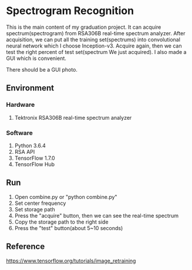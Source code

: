 # Spectrogram Recognition
This is the main content of my graduation project. It can acquire spectrum(spectrogram) from RSA306B real-time spectrum analyzer. After acquisition, we can put all the training set(spectrums) into convolutional neural network which I choose Inception-v3. Acquire again, then we can test the right percent of test set(spectrum We just acquired). I also made a GUI which is convenient.

There should be a GUI photo.

## Environment
### Hardware
1. Tektronix RSA306B real-time spectrum analyzer
### Software
1. Python 3.6.4
2. RSA API
3. TensorFlow 1.7.0
4. TensorFlow Hub

## Run
1. Open combine.py or "python combine.py"
2. Set center frequency
3. Set storage path
4. Press the "acquire" button, then we can see the real-time spectrum
5. Copy the storage path to the right side
6. Press the "test" button(about 5~10 seconds)

## Reference
https://www.tensorflow.org/tutorials/image_retraining
